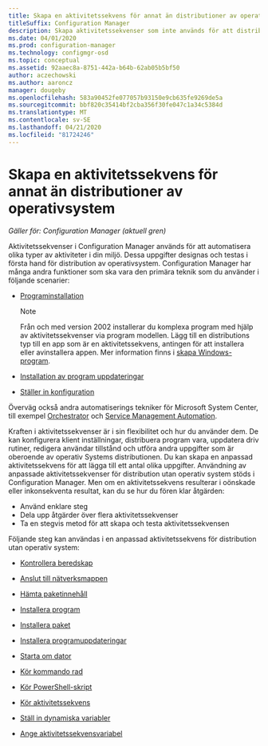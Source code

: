 ```yaml
---
title: Skapa en aktivitetssekvens för annat än distributioner av operativsystem
titleSuffix: Configuration Manager
description: Skapa aktivitetssekvenser som inte används för att distribuera ett operativ system, till exempel att distribuera program vara eller automatisera uppgifter
ms.date: 04/01/2020
ms.prod: configuration-manager
ms.technology: configmgr-osd
ms.topic: conceptual
ms.assetid: 92aaec8a-8751-442a-b64b-62ab05b5bf50
author: aczechowski
ms.author: aaroncz
manager: dougeby
ms.openlocfilehash: 583a90452fe077057b93150e9cb635fe9269de5a
ms.sourcegitcommit: bbf820c35414bf2cba356f30fe047c1a34c5384d
ms.translationtype: MT
ms.contentlocale: sv-SE
ms.lasthandoff: 04/21/2020
ms.locfileid: "81724246"
---
```

# <a name="create-a-task-sequence-for-non-os-deployments"></a>Skapa en aktivitetssekvens för annat än distributioner av operativsystem

*Gäller för: Configuration Manager (aktuell gren)*

Aktivitetssekvenser i Configuration Manager används för att automatisera olika typer av aktiviteter i din miljö. Dessa uppgifter designas och testas i första hand för distribution av operativsystem. Configuration Manager har många andra funktioner som ska vara den primära teknik som du använder i följande scenarier:

- [Programinstallation](../../apps/understand/introduction-to-application-management.md)

    > [!NOTE]
    > Från och med version 2002 installerar du komplexa program med hjälp av aktivitetssekvenser via program modellen. Lägg till en distributions typ till en app som är en aktivitetssekvens, antingen för att installera eller avinstallera appen. Mer information finns i [skapa Windows-program](../../apps/get-started/creating-windows-applications.md#bkmk_tsdt).<!-- 3555953 -->

- [Installation av program uppdateringar](../../sum/understand/software-updates-introduction.md)

- [Ställer in konfiguration](../../compliance/understand/ensure-device-compliance.md)

Överväg också andra automatiserings tekniker för Microsoft System Center, till exempel [Orchestrator](https://docs.microsoft.com/system-center/orchestrator/) och [Service Management Automation](https://docs.microsoft.com/system-center/sma/).  

Kraften i aktivitetssekvenser är i sin flexibilitet och hur du använder dem. De kan konfigurera klient inställningar, distribuera program vara, uppdatera driv rutiner, redigera användar tillstånd och utföra andra uppgifter som är oberoende av operativ Systems distributionen. Du kan skapa en anpassad aktivitetssekvens för att lägga till ett antal olika uppgifter. Användning av anpassade aktivitetssekvenser för distribution utan operativ system stöds i Configuration Manager. Men om en aktivitetssekvens resulterar i oönskade eller inkonsekventa resultat, kan du se hur du fören klar åtgärden:

- Använd enklare steg
- Dela upp åtgärder över flera aktivitetssekvenser
- Ta en stegvis metod för att skapa och testa aktivitetssekvensen

Följande steg kan användas i en anpassad aktivitetssekvens för distribution utan operativ system:  

- [Kontrollera beredskap](../understand/task-sequence-steps.md#BKMK_CheckReadiness)  

- [Anslut till nätverksmappen](../understand/task-sequence-steps.md#BKMK_ConnectToNetworkFolder)  

- [Hämta paketinnehåll](../understand/task-sequence-steps.md#BKMK_DownloadPackageContent)  

- [Installera program](../understand/task-sequence-steps.md#BKMK_InstallApplication)  

- [Installera paket](../understand/task-sequence-steps.md#BKMK_InstallPackage)  

- [Installera programuppdateringar](../understand/task-sequence-steps.md#BKMK_InstallSoftwareUpdates)  

- [Starta om dator](../understand/task-sequence-steps.md#BKMK_RestartComputer)  

- [Kör kommando rad](../understand/task-sequence-steps.md#BKMK_RunCommandLine)  

- [Kör PowerShell-skript](../understand/task-sequence-steps.md#BKMK_RunPowerShellScript)  

- [Kör aktivitetssekvens](../understand/task-sequence-steps.md#child-task-sequence)  

- [Ställ in dynamiska variabler](../understand/task-sequence-steps.md#BKMK_SetDynamicVariables)  

- [Ange aktivitetssekvensvariabel](../understand/task-sequence-steps.md#BKMK_SetTaskSequenceVariable)  
